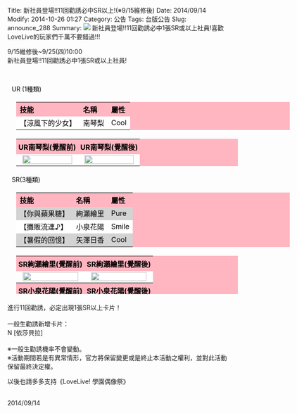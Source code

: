 Title: 新社員登場!!11回勸誘必中SR以上!(※9/15維修後)
Date: 2014/09/14
Modify: 2014-10-26 01:27
Category: 公告
Tags: 台版公告
Slug: announce_288
Summary: <img src="http://seudo.github.io/llsif_tw/images/S9_Web_1.png"> 新社員登場!!11回勸誘必中1張SR或以上社員!喜歡LoveLive的玩家們千萬不要錯過!!!

<div class="content_news">
<div class="note">
<p>9/15維修後~9/25(四)10:00<br />
新社員登場!!11回勸誘必中1張SR或以上社員!</p>
<br />
<p><span style="color:black; padding-left:10px;">UR (1種類)</span></p>
<table id="table2" style="width: 622px; color: black; background: none repeat scroll 0% 0% lightpink; text-align: left; margin: 20px;">
<tbody>
<tr>
<th>技能</th>
<th>名稱</th>
<th>屬性</th>
</tr>
<tr style="background-color: white;">
<td style="height: 17px;">【涼風下的少女】</td>
<td>南琴梨</td>
<td>Cool</td>
</tr>
</tbody>
</table>
<table width="70%" id="table2" style=" color: black; background: none repeat scroll 0% 0% lightpink; text-align: left; margin: 20px; ">
<tr>
<th width="50%" style="padding:5px;">UR南琴梨(覺醒前)</th>
<th width="50%" style="padding:5px;">UR南琴梨(覺醒後)</th>
</tr>
<tr>
<td width="50%" align="center" bgcolor="#FFFFFF"><img src="http://seudo.github.io/llsif_tw/images/S9_Kotori_1.jpg" width="95%" /></td>
<td width="50%" align="center" bgcolor="#FFFFFF"><img src="http://seudo.github.io/llsif_tw/images/S9_Kotori_2.jpg" width="95%" /></td>
</tr>
</table>
<p><span style="color:black; padding-left:10px;">SR(3種類)</span></p>
<table id="table2" style="width: 622px; color: black; background: none repeat scroll 0% 0% lightpink; text-align: left; margin: 20px;">
<tbody>
<tr>
<th>技能</th>
<th>名稱</th>
<th>屬性</th>
</tr>
<tr style="background-color: lightgrey;">
<td style="height: 17px;">【你與蘋果糖】</td>
<td>絢瀨繪里</td>
<td>Pure</td>
</tr>
<tr style="background-color:  white;">
<td style="height: 17px;">【攤販流連♪】</td>
<td>小泉花陽</td>
<td>Smile</td>
</tr>
<tr style="background-color: lightgrey;">
<td style="height: 17px;">【暑假的回憶】</td>
<td>矢澤日香</td>
<td>Cool</td>
</tr>
<tr>
</tr>
</tbody>
</table>
<table width="70%" id="table2" style=" color: black; background: none repeat scroll 0% 0% lightpink; text-align: left; margin: 20px; height: 87px;">
<tr>
<th width="50%" style="padding:5px;">SR絢瀨繪里(覺醒前)</th>
<th width="50%" style="padding:5px;">SR絢瀨繪里(覺醒後)</th>
</tr>
<tr>
<td width="50%" align="center" bgcolor="#FFFFFF"><img src="http://seudo.github.io/llsif_tw/images/S9_Eli_1.jpg" width="95%" /></td>
<td width="50%" align="center" bgcolor="#FFFFFF"><img src="http://seudo.github.io/llsif_tw/images/S9_Eli_2.jpg" width="95%" /></td>
</tr>
<tr>
<th width="50%" style="padding:5px;">SR小泉花陽(覺醒前)</th>
<th width="50%" style="padding:5px;">SR小泉花陽(覺醒後)</th>
</tr>
<tr>
<td width="50%" align="center" bgcolor="#FFFFFF"><img src="http://seudo.github.io/llsif_tw/images/S9_Hanayo_1.jpg" width="95%" /></td>
<td width="50%" align="center" bgcolor="#FFFFFF"><img src="http://seudo.github.io/llsif_tw/images/S9_Hanayo_2.jpg" width="95%" /></td>
</tr>
<tr>
<th width="50%" style="padding:5px;">SR矢澤日香(覺醒前)</th>
<th width="50%" style="padding:5px;">SR矢澤日香(覺醒後)</th>
</tr>
<tr>
<td width="50%" align="center" bgcolor="#FFFFFF"><img src="http://seudo.github.io/llsif_tw/images/S9_Nico_1.jpg" width="95%" /></td>
<td width="50%" align="center" bgcolor="#FFFFFF"><img src="http://seudo.github.io/llsif_tw/images/S9_Nico_2.jpg" width="95%" /></td>
</tr>
</table>
<p>進行11回勸誘，必定出現1張SR以上卡片！<br />
<br />
  一般生勸誘新增卡片：<br />
N [依莎貝拉]<br />
<br />
※一般生勸誘機率不會變動。<br />
※活動期間若是有異常情形，官方將保留變更或是終止本活動之權利，並對此活動保留最終決定權。<br />
</p>
<p>以後也請多多支持《LoveLive! 學園偶像祭》</p>
<br />
		2014/09/14
		         
</div>
</div>
